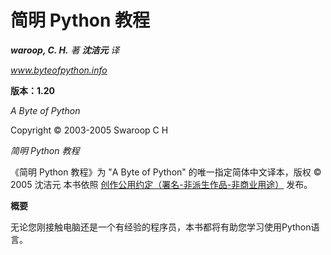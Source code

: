 简明 Python 教程
===
***waroop, C. H.** 著*  ***沈洁元**  译*

*www.byteofpython.info*


**版本：1.20**

*A Byte of Python*

 Copyright © 2003-2005 Swaroop C H
 
*简明 Python 教程*

《简明 Python 教程》为 "A Byte of Python" 的唯一指定简体中文译本，版权 © 2005 沈洁元
本书依照 [创作公用约定（署名-非派生作品-非商业用途）][ref_BY_ND_NC] 发布。

**概要**

无论您刚接触电脑还是一个有经验的程序员，本书都将有助您学习使用Python语言。




[ref_BY_ND_NC]: http://www.creativecommons.org/licenses/by-nd-nc/1.0/deed.zh